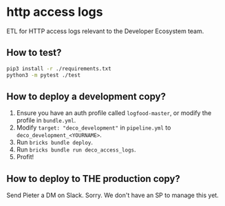 # http access logs

ETL for HTTP access logs relevant to the Developer Ecosystem team.

## How to test?

```sh
pip3 install -r ./requirements.txt
python3 -m pytest ./test
```

## How to deploy a development copy?

1. Ensure you have an auth profile called `logfood-master`, or modify the profile in `bundle.yml`.
2. Modify `target: "deco_development"` in `pipeline.yml` to `deco_development_<YOURNAME>`.
3. Run `bricks bundle deploy`.
4. Run `bricks bundle run deco_access_logs`.
5. Profit!

## How to deploy to THE production copy?

Send Pieter a DM on Slack. Sorry. We don't have an SP to manage this yet.
